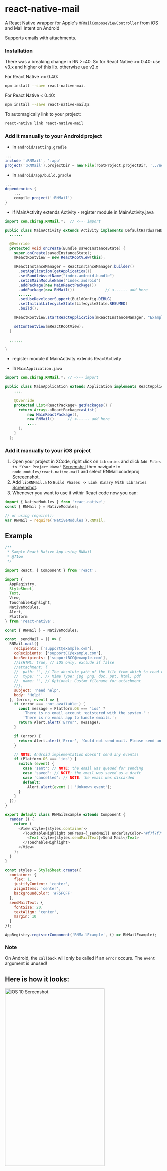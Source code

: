 # react-native-mail

A React Native wrapper for Apple's ``MFMailComposeViewController`` from iOS and
Mail Intent on Android

Supports emails with attachments.

### Installation

There was a breaking change in RN >=40. So for React Native >= 0.40: use v3.x
and higher of this lib. otherwise use v2.x

For React Native >= 0.40:

```bash
npm install --save react-native-mail
```

For React Native < 0.40:

```bash
npm install --save react-native-mail@2
```

To automagically link to your project:

```bash
react-native link react-native-mail
```

### Add it manually to your Android project

* In `android/setting.gradle`

```gradle
...
include ':RNMail', ':app'
project(':RNMail').projectDir = new File(rootProject.projectDir, '../node_modules/react-native-mail/android')
```

* In `android/app/build.gradle`

```gradle
...
dependencies {
    ...
    compile project(':RNMail')
}
```

* if MainActivity extends Activity - register module in MainActivity.java


```java
import com.chirag.RNMail.*;  // <--- import

public class MainActivity extends Activity implements DefaultHardwareBackBtnHandler {
  ......

  @Override
  protected void onCreate(Bundle savedInstanceState) {
    super.onCreate(savedInstanceState);
    mReactRootView = new ReactRootView(this);

    mReactInstanceManager = ReactInstanceManager.builder()
      .setApplication(getApplication())
      .setBundleAssetName("index.android.bundle")
      .setJSMainModuleName("index.android")
      .addPackage(new MainReactPackage())
      .addPackage(new RNMail())              // <------ add here
      ......
      .setUseDeveloperSupport(BuildConfig.DEBUG)
      .setInitialLifecycleState(LifecycleState.RESUMED)
      .build();

    mReactRootView.startReactApplication(mReactInstanceManager, "ExampleRN", null);

    setContentView(mReactRootView);
  }

  ......

}
```
* register module if MainActivity extends ReactActivity

* In `MainApplication.java`

```java
import com.chirag.RNMail.*; // <--- import

public class MainApplication extends Application implements ReactApplication {
    ....
  
    @Override
    protected List<ReactPackage> getPackages() {
      return Arrays.<ReactPackage>asList(
          new MainReactPackage(),
          new RNMail()      // <------ add here
          ....
      );
    }
  };

```



### Add it manually to your iOS project

1. Open your project in XCode, right click on `Libraries` and click `Add
   Files to "Your Project Name"`
   <a href="screenshots/add-xcodeproj-1.png">Screenshot</a>
   then navigate to `node_modules/react-native-mail` and select RNMail.xcodeproj
   <a href="screenshots/add-xcodeproj-2.png">Screeenshot</a>.
2. Add `libRNMail.a` to `Build Phases -> Link Binary With Libraries`
   <a href="screenshots/add-xcodeproj-3.png">Screenshot</a>.
3. Whenever you want to use it within React code now you can:

```javascript
import { NativeModules } from 'react-native';
const { RNMail } = NativeModules;

// or using require():
var RNMail = require('NativeModules').RNMail;
```


## Example

```javascript
/**
 * Sample React Native App using RNMail
 * @flow
 */

import React, { Component } from 'react';

import {
  AppRegistry,
  StyleSheet,
  Text,
  View,
  TouchableHighlight,
  NativeModules,
  Alert,
  Platform
} from 'react-native';

const { RNMail } = NativeModules;

const _sendMail = () => {
  RNMail.mail({
    recipients: ['support@example.com'],
    ccRecipients: ['supportCC@example.com'],
    bccRecipients: ['supportBCC@example.com'],
    //isHTML: true, // iOS only, exclude if false
    //attachment: {
    //  path: '', // The absolute path of the file from which to read data.
    //  type: '', // Mime Type: jpg, png, doc, ppt, html, pdf
    //  name: '', // Optional: Custom filename for attachment
    //},
    subject: 'need help',
    body: 'Help!'
  }, (error, event) => {
    if (error === 'not_available') {
      const message = Platform.OS === 'ios' ?
        'There is no email account registered with the system.' :
        'There is no email app to handle emails.';
      return Alert.alert('Error', message);
    }

    if (error) {
      return Alert.alert('Error', 'Could not send mail. Please send an email manually to support@example.com');
    }

    // NOTE: Android implementation doesn't send any events!
    if (Platform.OS === 'ios') {
      switch (event) {
        case 'sent': // NOTE: the email was queued for sending
        case 'saved': // NOTE: the email was saved as a draft
        case 'cancelled': // NOTE: the email was discarded
        default:
          Alert.alert(event || 'Unknown event');
      }
    }
  });
}

export default class RNMailExample extends Component {
  render () {
    return (
      <View style={styles.container}>
        <TouchableHighlight onPress={_sendMail} underlayColor="#f7f7f7">
          <Text style={styles.sendMailText}>Send Mail</Text>
        </TouchableHighlight>
      </View>
    );
  }
}

const styles = StyleSheet.create({
  container: {
    flex: 1,
    justifyContent: 'center',
    alignItems: 'center',
    backgroundColor: '#F5FCFF'
  },
  sendMailText: {
    fontSize: 20,
    textAlign: 'center',
    margin: 10
  }
});

AppRegistry.registerComponent('RNMailExample', () => RNMailExample);
```

### Note

On Android, the `callback` will only be called if an `error` occurs.
The `event` argument is unused!

## Here is how it looks:

<img src="screenshots/ios.png" alt="iOS 10 Screenshot" width="320" height="568" />
